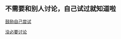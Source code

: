 
## 不需要和别人讨论，自己试过就知道啦

[鼓励自己尝试](https://askubuntu.com/questions/566412/am-i-better-off-with-xbuntu-or-lubuntu)

[没必要讨论](https://www.v2ex.com/t/273502)
